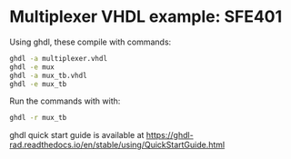 # Multiplexer VHDL example: SFE401

Using ghdl, these compile with commands:
``` bash
ghdl -a multiplexer.vhdl
ghdl -e mux
ghdl -a mux_tb.vhdl
ghdl -e mux_tb
```

Run the commands with with:
``` bash
ghdl -r mux_tb
```

ghdl quick start guide is available at https://ghdl-rad.readthedocs.io/en/stable/using/QuickStartGuide.html
